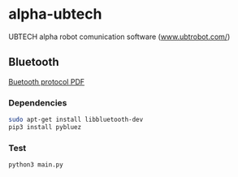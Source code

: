 # alpha-ubtech
UBTECH alpha robot comunication software (www.ubtrobot.com/)

## Bluetooth

[Buetooth protocol PDF](http://www.ubtrobot.com/upload/download/Alpha1%20Series%20Bluetooth%20communication%20protocol565212.pdf)

### Dependencies

```sh
sudo apt-get install libbluetooth-dev
pip3 install pybluez
```
### Test

```sh
python3 main.py
```
